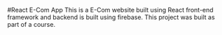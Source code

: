 #React E-Com App
This is a E-Com website built using React front-end framework and backend is built using firebase. This project was built as part of a course.
